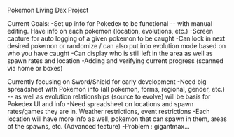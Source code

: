 Pokemon Living Dex Project


Current Goals: 
-Set up info for Pokedex to be functional -- with manual editing. Have info on each pokemon (location, evolutions, etc.)
-Screen capture for auto logging of a given pokemon to be caught
-Can lock in next desired pokemon or randomize / can also put into evolution mode based on who you have caught
-Can display who is still left in the area as well as spawn rates and location 
-Adding and verifying current progress (scanned via home or boxes)


Currently focusing on Sword/Shield for early development 
-Need big spreadsheet with Pokemon info (all pokemon, forms, regional, gender, etc.) -- as well as evolution relationships (source to evolve) will be basis for Pokedex UI and info
-Need spreadsheet on locations and spawn rates/games they are in. Weather restrictions, event restrictions
-Each location will have more info as well, pokemon that can spawn in them, areas of the spawns, etc. (Advanced feature)
-Problem : gigantmax...